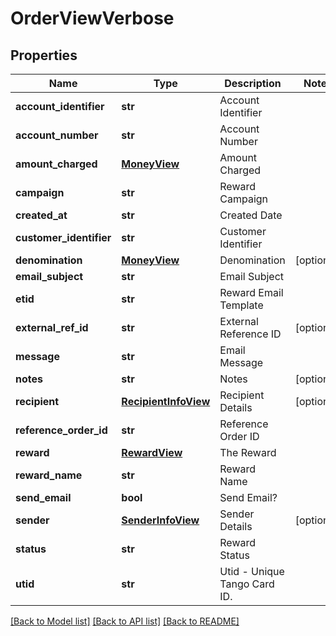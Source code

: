 # OrderViewVerbose

## Properties
Name | Type | Description | Notes
------------ | ------------- | ------------- | -------------
**account_identifier** | **str** | Account Identifier | 
**account_number** | **str** | Account Number | 
**amount_charged** | [**MoneyView**](MoneyView.md) | Amount Charged | 
**campaign** | **str** | Reward Campaign | 
**created_at** | **str** | Created Date | 
**customer_identifier** | **str** | Customer Identifier | 
**denomination** | [**MoneyView**](MoneyView.md) | Denomination | [optional] 
**email_subject** | **str** | Email Subject | 
**etid** | **str** | Reward Email Template | 
**external_ref_id** | **str** | External Reference ID | [optional] 
**message** | **str** | Email Message | 
**notes** | **str** | Notes | [optional] 
**recipient** | [**RecipientInfoView**](RecipientInfoView.md) | Recipient Details | [optional] 
**reference_order_id** | **str** | Reference Order ID | 
**reward** | [**RewardView**](RewardView.md) | The Reward | 
**reward_name** | **str** | Reward Name | 
**send_email** | **bool** | Send Email? | 
**sender** | [**SenderInfoView**](SenderInfoView.md) | Sender Details | [optional] 
**status** | **str** | Reward Status | 
**utid** | **str** | Utid - Unique Tango Card ID. | 

[[Back to Model list]](../README.md#documentation-for-models) [[Back to API list]](../README.md#documentation-for-api-endpoints) [[Back to README]](../README.md)


